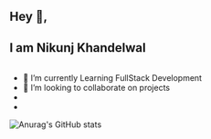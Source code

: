 ## Hey 👋,
## I am Nikunj Khandelwal
###### 


- 🔭 I’m currently Learning FullStack Development 
- 👯 I’m looking to collaborate on projects
- 
- 
<!-- <a href="https://github.com/anuraghazra/github-readme-stats">
  <img align="center" src="https://github-readme-stats.vercel.app/api/pin/?username=nk1102&repo=TravelDevise" />
</a> -->

![Anurag's GitHub stats](https://github-readme-stats.vercel.app/api?username=nk1102&show_icons=true&theme=default)
  
